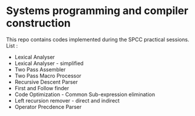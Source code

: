 # Systems programming and compiler construction

This repo contains codes implemented during the SPCC practical sessions. 
List :
* Lexical Analyser
* Lexical Analyser - simplified
* Two Pass Assembler
* Two Pass Macro Processor
* Recursive Descent Parser
* First and Follow finder
* Code Optimization - Common Sub-expression elimination
* Left recursion remover - direct and indirect
* Operator Precdence Parser

